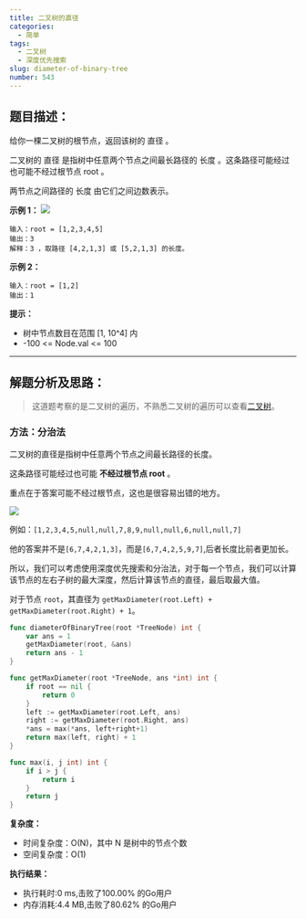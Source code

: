 ```yaml
---
title: 二叉树的直径
categories:
  - 简单
tags:
  - 二叉树
  - 深度优先搜索
slug: diameter-of-binary-tree
number: 543
---
```


## 题目描述：

给你一棵二叉树的根节点，返回该树的 直径 。

二叉树的 直径 是指树中任意两个节点之间最长路径的 长度 。这条路径可能经过也可能不经过根节点 root 。

两节点之间路径的 长度 由它们之间边数表示。

**示例 1：**
![](/img/leetcode/543二叉树的直径/diamtree.jpg)
```
输入：root = [1,2,3,4,5]
输出：3
解释：3 ，取路径 [4,2,1,3] 或 [5,2,1,3] 的长度。
```

**示例 2：**
```
输入：root = [1,2]
输出：1
```


**提示：**
- 树中节点数目在范围 [1, 10^4] 内
- -100 <= Node.val <= 100


---
## 解题分析及思路：


> 这道题考察的是二叉树的遍历，不熟悉二叉树的遍历可以查看[二叉树](/bTree)。

### 方法：分治法

二叉树的直径是指树中任意两个节点之间最长路径的长度。

这条路径可能经过也可能 **不经过根节点 root** 。

重点在于答案可能不经过根节点，这也是很容易出错的地方。

![](/img/leetcode/543二叉树的直径/answer.png)

例如：`[1,2,3,4,5,null,null,7,8,9,null,null,6,null,null,7]`

他的答案并不是`[6,7,4,2,1,3]`，而是`[6,7,4,2,5,9,7]`,后者长度比前者更加长。

所以，我们可以考虑使用深度优先搜索和分治法，对于每一个节点，我们可以计算该节点的左右子树的最大深度，然后计算该节点的直径，最后取最大值。

对于节点 `root`，其直径为 `getMaxDiameter(root.Left) + getMaxDiameter(root.Right) + 1`。

```go
func diameterOfBinaryTree(root *TreeNode) int {
	var ans = 1
	getMaxDiameter(root, &ans)
	return ans - 1
}

func getMaxDiameter(root *TreeNode, ans *int) int {
	if root == nil {
		return 0
	}
	left := getMaxDiameter(root.Left, ans)
	right := getMaxDiameter(root.Right, ans)
	*ans = max(*ans, left+right+1)
	return max(left, right) + 1
}

func max(i, j int) int {
	if i > j {
		return i
	}
	return j
}
```

**复杂度：**

- 时间复杂度：O(N)，其中 N 是树中的节点个数
- 空间复杂度：O(1)

**执行结果：**

- 执行耗时:0 ms,击败了100.00% 的Go用户
- 内存消耗:4.4 MB,击败了80.62% 的Go用户
